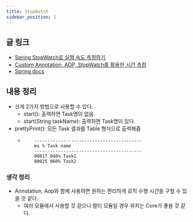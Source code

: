 ```yaml
---
title: StopWatch
sidebar_position: 1
---
```

## 글 링크
- [Spring StopWatch로 실행 속도 측정하기](https://sungminhong.github.io/spring/stop_watch/)
- [Custom Annotation, AOP, StopWatch를 활용한 시간 측정](https://jhkimmm.tistory.com/5)
- [Spring docs](https://docs.spring.io/spring-framework/docs/current/javadoc-api/org/springframework/util/StopWatch.html)
## 내용 정리
- 크게 2가지 방법으로 사용할 수 있다.
  - start():  출력하면 Task명이 없음.
  - start(String taskName): 출력하면 Task명이 있다.
- prettyPrint(): 모든 Task 결과를 Table 형식으로 출력해줌
  - ```text
        -----------------------------------------
        ms % Task name
        ----------------------------------------- 
        00017 040% Task1
        00025 060% Task2
    ```

### 생각 정리
- Annotation, Aop와 함께 사용하면 원하는 편리하게 로직 수행 시간을 구할 수 있을 것 같다.
  - 여러 모듈에서 사용할 것 같으니 멀티 모듈일 경우 위치는 Core가 좋을 것 같다.
